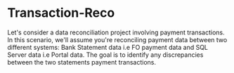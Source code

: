 # Transaction-Reco
Let's consider a data reconciliation project involving payment transactions. 
In this scenario, we'll assume you're reconciling payment data between two different systems: 
Bank Statement data i.e FO payment data and SQL Server data i.e Portal data.
The goal is to identify any discrepancies between the two statements payment transactions.

